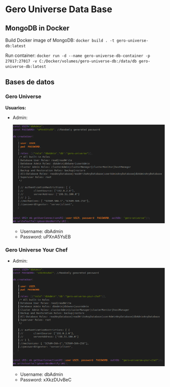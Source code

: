 # Gero Universe Data Base

## MongoDB in Docker

Build Docker image of MongoDB: `docker build . -t gero-universe-db:latest`

Run container: `docker run -d --name gero-universe-db-container -p 27017:27017 -v C:/Docker/volumes/gero-universe-db:/data/db gero-universe-db:latest`

## Bases de datos

### Gero Universe

**Usuarios:**

- Admin:

  ![alt text](image-1.png)

  - Username: dbAdmin
  - Password: uPXnA5YsEB

### Gero Universe Your Chef

- Admin:

  ![alt text](image.png)

  - Username: dbAdmin
  - Password: xXkzDUvBeC
